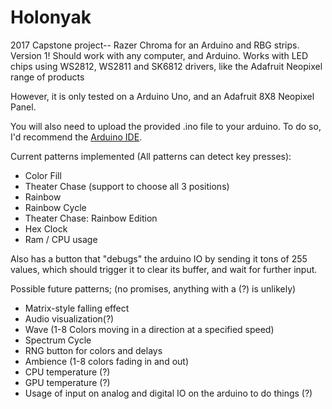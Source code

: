 # Holonyak
2017 Capstone project-- Razer Chroma for an Arduino and RBG strips.
Version 1! Should work with any computer, and Arduino. 
Works with LED chips using WS2812, WS2811 and SK6812 drivers, like the Adafruit
Neopixel range of products

However, it is only tested on a Arduino Uno, and an Adafruit 8X8 Neopixel Panel.

You will also need to upload the provided .ino file to your arduino. To do so,
I'd recommend the [Arduino IDE](https://www.arduino.cc/en/Main/Software).

Current patterns implemented (All patterns can detect key presses):
- Color Fill
- Theater Chase (support to choose all 3 positions)
- Rainbow
- Rainbow Cycle
- Theater Chase: Rainbow Edition
- Hex Clock
- Ram / CPU usage

Also has a button that "debugs" the arduino IO by sending it tons of 255 values, 
which should trigger it to clear its buffer, and wait for further input.


Possible future patterns; (no promises, anything with a (?) is unlikely)
- Matrix-style falling effect
- Audio visualization(?)
- Wave (1-8 Colors moving in a direction at a specified speed)
- Spectrum Cycle
- RNG button for colors and delays
- Ambience (1-8 colors fading in and out)
- CPU temperature (?)
- GPU temperature (?)
- Usage of input on analog and digital IO on the arduino to do things (?)
